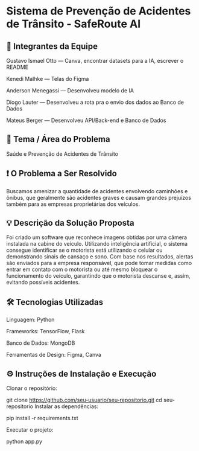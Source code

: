 # Sistema de Prevenção de Acidentes de Trânsito - SafeRoute AI
## 👥 Integrantes da Equipe
Gustavo Ismael Otto — Canva, encontrar datasets para a IA, escrever o README

Kenedi Malhke — Telas do Figma

Anderson Menegassi — Desenvolveu modelo de IA

Diogo Lauter — Desenvolveu a rota pra o envio dos dados ao Banco de Dados

Mateus Berger — Desenvolveu API/Back-end e Banco de Dados

## 🎯 Tema / Área do Problema
Saúde e Prevenção de Acidentes de Trânsito

## ❗ O Problema a Ser Resolvido
Buscamos amenizar a quantidade de acidentes envolvendo caminhões e ônibus, que geralmente são acidentes graves e causam grandes prejuízos também para as empresas proprietárias dos veículos.

## 💡 Descrição da Solução Proposta
Foi criado um software que reconhece imagens obtidas por uma câmera instalada na cabine do veículo. Utilizando inteligência artificial, o sistema consegue identificar se o motorista está utilizando o celular ou demonstrando sinais de cansaço e sono. Com base nos resultados, alertas são enviados para a empresa responsável, que pode tomar medidas como entrar em contato com o motorista ou até mesmo bloquear o funcionamento do veículo, garantindo que o motorista descanse e, assim, evitando possíveis acidentes.

## 🛠 Tecnologias Utilizadas
Linguagem: Python

Frameworks: TensorFlow, Flask

Banco de Dados: MongoDB

Ferramentas de Design: Figma, Canva

## ⚙ Instruções de Instalação e Execução
Clonar o repositório:

git clone https://github.com/seu-usuario/seu-repositorio.git
cd seu-repositorio
Instalar as dependências:

pip install -r requirements.txt

Executar o projeto:

python app.py 
